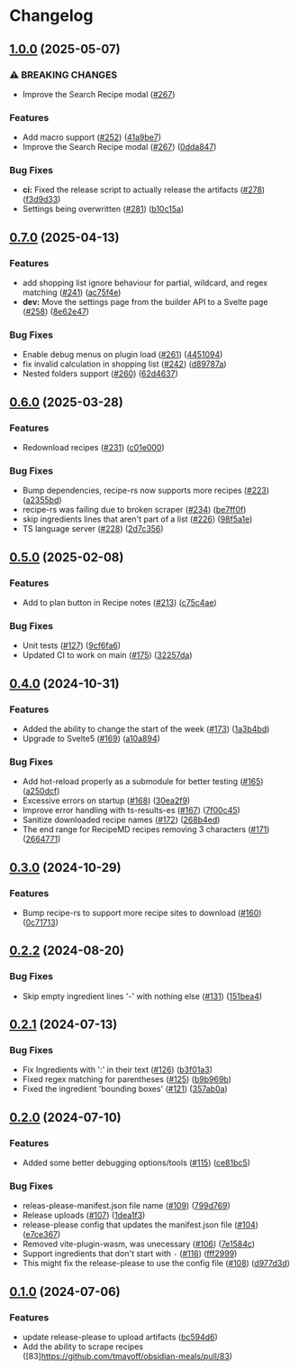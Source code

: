 # Changelog

## [1.0.0](https://github.com/tmayoff/obsidian-meals/compare/0.7.0...1.0.0) (2025-05-07)


### ⚠ BREAKING CHANGES

* Improve the Search Recipe modal ([#267](https://github.com/tmayoff/obsidian-meals/issues/267))

### Features

* Add macro support ([#252](https://github.com/tmayoff/obsidian-meals/issues/252)) ([41a9be7](https://github.com/tmayoff/obsidian-meals/commit/41a9be74952a882f2b1399d628f6f5b3c70d4a45))
* Improve the Search Recipe modal ([#267](https://github.com/tmayoff/obsidian-meals/issues/267)) ([0dda847](https://github.com/tmayoff/obsidian-meals/commit/0dda847d3b56249d8a97d10bb080f351298573b4))


### Bug Fixes

* **ci:** Fixed the release script to actually release the artifacts ([#278](https://github.com/tmayoff/obsidian-meals/issues/278)) ([f3d9d33](https://github.com/tmayoff/obsidian-meals/commit/f3d9d33e6b9e7c117e9b1088f068a24ba8ca8662))
* Settings being overwritten ([#281](https://github.com/tmayoff/obsidian-meals/issues/281)) ([b10c15a](https://github.com/tmayoff/obsidian-meals/commit/b10c15a61d086241ec7b6b0cd591d991c7703663))

## [0.7.0](https://github.com/tmayoff/obsidian-meals/compare/0.6.0...0.7.0) (2025-04-13)


### Features

* add shopping list ignore behaviour for partial, wildcard, and regex matching ([#241](https://github.com/tmayoff/obsidian-meals/issues/241)) ([ac75f4e](https://github.com/tmayoff/obsidian-meals/commit/ac75f4eff6725606eab437d5da6c097331763cc8))
* **dev:** Move the settings page from the builder API to a Svelte page ([#258](https://github.com/tmayoff/obsidian-meals/issues/258)) ([8e62e47](https://github.com/tmayoff/obsidian-meals/commit/8e62e470d377f5d29fdd5f92e7586cda6169c54c))


### Bug Fixes

* Enable debug menus on plugin load ([#261](https://github.com/tmayoff/obsidian-meals/issues/261)) ([4451094](https://github.com/tmayoff/obsidian-meals/commit/4451094a4b35e1883ff8e6a2028c27570b97b9f4))
* fix invalid calculation in shopping list ([#242](https://github.com/tmayoff/obsidian-meals/issues/242)) ([d89787a](https://github.com/tmayoff/obsidian-meals/commit/d89787a53ec929a469ec177ea15d4d3d275779df))
* Nested folders support ([#260](https://github.com/tmayoff/obsidian-meals/issues/260)) ([62d4637](https://github.com/tmayoff/obsidian-meals/commit/62d46374b6a17c06c4a90b2f7d5c2b3d39ce95d0))

## [0.6.0](https://github.com/tmayoff/obsidian-meals/compare/0.5.0...0.6.0) (2025-03-28)


### Features

* Redownload recipes ([#231](https://github.com/tmayoff/obsidian-meals/issues/231)) ([c01e000](https://github.com/tmayoff/obsidian-meals/commit/c01e0001610b370ec21715d7f96d97798fc0ddc7))


### Bug Fixes

* Bump dependencies, recipe-rs now supports more recipes ([#223](https://github.com/tmayoff/obsidian-meals/issues/223)) ([a2355bd](https://github.com/tmayoff/obsidian-meals/commit/a2355bd3fcb9423267dae7db10e7a3705bf32105))
* recipe-rs was failing due to broken scraper  ([#234](https://github.com/tmayoff/obsidian-meals/issues/234)) ([be7ff0f](https://github.com/tmayoff/obsidian-meals/commit/be7ff0f68ad2a872b8da50f794e6ea87b01852f5))
* skip ingredients lines that aren't part of a list ([#226](https://github.com/tmayoff/obsidian-meals/issues/226)) ([98f5a1e](https://github.com/tmayoff/obsidian-meals/commit/98f5a1ec7b5c409cf99591d7eaeb2b48d5314f44))
* TS language server ([#228](https://github.com/tmayoff/obsidian-meals/issues/228)) ([2d7c356](https://github.com/tmayoff/obsidian-meals/commit/2d7c356babb4ec2dbb7eab51a20743e8c6d60a22))

## [0.5.0](https://github.com/tmayoff/obsidian-meals/compare/0.4.0...0.5.0) (2025-02-08)


### Features

* Add to plan button in Recipe notes ([#213](https://github.com/tmayoff/obsidian-meals/issues/213)) ([c75c4ae](https://github.com/tmayoff/obsidian-meals/commit/c75c4aee46efdb1a5aba515e757adf6fb961c55a))


### Bug Fixes

* Unit tests ([#127](https://github.com/tmayoff/obsidian-meals/issues/127)) ([9cf6fa6](https://github.com/tmayoff/obsidian-meals/commit/9cf6fa601aa8d8e96d8a352036e22cd5eb4615c3))
* Updated CI to work on main ([#175](https://github.com/tmayoff/obsidian-meals/issues/175)) ([32257da](https://github.com/tmayoff/obsidian-meals/commit/32257daa3669501710fffc2f0d60558e48339026))

## [0.4.0](https://github.com/tmayoff/obsidian-meals/compare/0.3.0...0.4.0) (2024-10-31)


### Features

* Added the ability to change the start of the week ([#173](https://github.com/tmayoff/obsidian-meals/issues/173)) ([1a3b4bd](https://github.com/tmayoff/obsidian-meals/commit/1a3b4bd7c1ea1e6c8390c75f1158ca4998558c1c))
* Upgrade to Svelte5 ([#169](https://github.com/tmayoff/obsidian-meals/issues/169)) ([a10a894](https://github.com/tmayoff/obsidian-meals/commit/a10a8940972a02642da25a64999f3fda5885b1dd))


### Bug Fixes

* Add hot-reload properly as a submodule for better testing ([#165](https://github.com/tmayoff/obsidian-meals/issues/165)) ([a250dcf](https://github.com/tmayoff/obsidian-meals/commit/a250dcf37a6a0364492e9cde74d926f3d53d80f0))
* Excessive errors on startup ([#168](https://github.com/tmayoff/obsidian-meals/issues/168)) ([30ea2f9](https://github.com/tmayoff/obsidian-meals/commit/30ea2f925c29306cc77ce5954a3b04c2a3eae778))
* Improve error handling with ts-results-es ([#167](https://github.com/tmayoff/obsidian-meals/issues/167)) ([7f00c45](https://github.com/tmayoff/obsidian-meals/commit/7f00c45ece8046ac177af2ed5965fe632dab07d8))
* Sanitize downloaded recipe names ([#172](https://github.com/tmayoff/obsidian-meals/issues/172)) ([268b4ed](https://github.com/tmayoff/obsidian-meals/commit/268b4ed149918a8d8f41a3062d885eb4ce9c5f13))
* The end range for RecipeMD recipes removing 3 characters ([#171](https://github.com/tmayoff/obsidian-meals/issues/171)) ([2664771](https://github.com/tmayoff/obsidian-meals/commit/26647717ead38a70561131dc084f6c294b39bf96))

## [0.3.0](https://github.com/tmayoff/obsidian-meals/compare/0.2.2...0.3.0) (2024-10-29)


### Features

* Bump recipe-rs to support more recipe sites to download ([#160](https://github.com/tmayoff/obsidian-meals/issues/160)) ([0c71713](https://github.com/tmayoff/obsidian-meals/commit/0c717131dc35bda4bf88a6d36307307eecc6cefa))

## [0.2.2](https://github.com/tmayoff/obsidian-meals/compare/0.2.1...0.2.2) (2024-08-20)


### Bug Fixes

* Skip empty ingredient lines '-' with nothing else ([#131](https://github.com/tmayoff/obsidian-meals/issues/131)) ([151bea4](https://github.com/tmayoff/obsidian-meals/commit/151bea43d743d0e20c5f9a8dff2cfc313f6ad6e9))

## [0.2.1](https://github.com/tmayoff/obsidian-meals/compare/0.2.0...0.2.1) (2024-07-13)


### Bug Fixes

* Fix Ingredients with ':' in their text ([#126](https://github.com/tmayoff/obsidian-meals/issues/126)) ([b3f01a3](https://github.com/tmayoff/obsidian-meals/commit/b3f01a3ac6714e0303af1a8f287faae998e71973))
* Fixed regex matching for parentheses ([#125](https://github.com/tmayoff/obsidian-meals/issues/125)) ([b9b969b](https://github.com/tmayoff/obsidian-meals/commit/b9b969bca8ec4696f010f269915076dae2531a0c))
* Fixed the ingredient 'bounding boxes' ([#121](https://github.com/tmayoff/obsidian-meals/issues/121)) ([357ab0a](https://github.com/tmayoff/obsidian-meals/commit/357ab0a95e87f8a8f4f13462e52065163bfe4f7b))

## [0.2.0](https://github.com/tmayoff/obsidian-meals/compare/0.1.1...0.2.0) (2024-07-10)


### Features

* Added some better debugging options/tools ([#115](https://github.com/tmayoff/obsidian-meals/issues/115)) ([ce81bc5](https://github.com/tmayoff/obsidian-meals/commit/ce81bc59c28bc43a5ba18cdb9b1ae4945bb4de62))


### Bug Fixes

* releas-please-manifest.json file name ([#109](https://github.com/tmayoff/obsidian-meals/issues/109)) ([799d769](https://github.com/tmayoff/obsidian-meals/commit/799d7693210a63bed942512322df6fbe14924675))
* Release uploads ([#107](https://github.com/tmayoff/obsidian-meals/issues/107)) ([1dea1f3](https://github.com/tmayoff/obsidian-meals/commit/1dea1f3af31ca2112406d91acc40bcfbbf0599ef))
* release-please config that updates the manifest.json file ([#104](https://github.com/tmayoff/obsidian-meals/issues/104)) ([e7ce367](https://github.com/tmayoff/obsidian-meals/commit/e7ce3671479198d6f9eee0d7f6accb8c3b619807))
* Removed vite-plugin-wasm, was unecessary ([#106](https://github.com/tmayoff/obsidian-meals/issues/106)) ([7e1584c](https://github.com/tmayoff/obsidian-meals/commit/7e1584cfe038d110219b31fc386936550315e2a9))
* Support ingredients that don't start with `-` ([#116](https://github.com/tmayoff/obsidian-meals/issues/116)) ([fff2999](https://github.com/tmayoff/obsidian-meals/commit/fff29990d069116349121901504c4ac3706f62d6))
* This might fix the release-please to use the config file ([#108](https://github.com/tmayoff/obsidian-meals/issues/108)) ([d977d3d](https://github.com/tmayoff/obsidian-meals/commit/d977d3d8cac118333bc92f2784086e18682edd3a))

## [0.1.0](https://github.com/tmayoff/obsidian-meals/compare/0.0.12...v0.1.0) (2024-07-06)


### Features

* update release-please to upload artifacts ([bc594d6](https://github.com/tmayoff/obsidian-meals/commit/bc594d6732f5cab4d9b236c29709ffa09e9739bd))
* Add the ability to scrape recipes ([83]https://github.com/tmayoff/obsidian-meals/pull/83)
